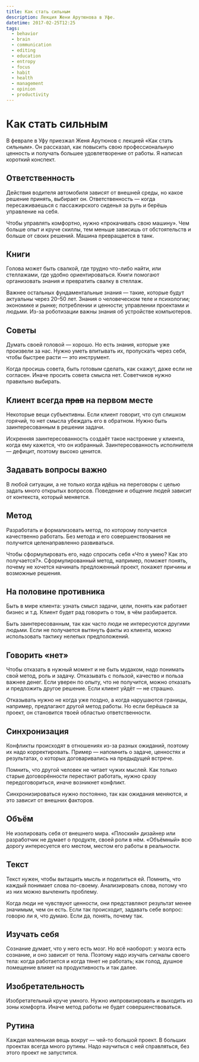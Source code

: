 ```yaml
---
title: Как стать сильным
description: Лекция Жени Арутюнова в Уфе.
datetime: 2017-02-25T12:25
tags:
  - behavior
  - brain
  - communication
  - editing
  - education
  - entropy
  - focus
  - habit
  - health
  - management
  - opinion
  - productivity
---
```


# Как стать сильным

В феврале в Уфу приезжал Женя Арутюнов с лекцией «Как стать сильным». Он рассказал, как повысить свою профессиональную ценность и получать большее удовлетворение от работы. Я написал короткий конспект.

## Ответственность

Действия водителя автомобиля зависят от внешней среды, но какое решение принять, выбирает он. Ответственность — когда пересаживаешься с пассажирского сиденья за руль и берёшь управление на себя.

Чтобы управлять комфортно, нужно «прокачивать свою машину». Чем больше опыт и круче скиллы, тем меньше зависишь от обстоятельств и больше от своих решений. Машина превращается в танк.

## Книги

Голова может быть свалкой, где трудно что-либо найти, или стеллажами, где удобно ориентироваться. Книги помогают организовать знания и превратить свалку в стеллаж.

Важнее остальных фундаментальные знания — такие, которые будут актуальны через 20–50 лет. Знания о человеческом теле и психологии; экономике и рынке; потреблении и ценности; управлении проектами и людьми. Из-за роботизации важны знания об устройстве компьютеров.

## Советы

Думать своей головой — хорошо. Но есть знания, которые уже произвели за нас. Нужно уметь впитывать их, пропускать через себя, чтобы быстрее расти — это инструмент.

Когда просишь совета, быть готовым сделать, как скажут, даже если не согласен. Иначе просить совета смысла нет. Советчиков нужно правильно выбирать.

## Клиент всегда ~~прав~~ на первом месте

Некоторые вещи субъективны. Если клиент говорит, что суп слишком горячий, то нет смысла убеждать его в обратном. Нужно быть заинтересованным в решении задачи.

Искренняя заинтересованность создаёт такое настроение у клиента, когда ему кажется, что он избранный. Заинтересованность исполнителя — дефицит, поэтому высоко ценится.

## Задавать вопросы важно

В любой ситуации, а не только когда идёшь на переговоры с целью задать много открытых вопросов. Поведение и общение людей зависит от контекста, который меняется.

## Метод

Разработать и формализовать метод, по которому получается качественно работать. Без метода и его совершенствования не получится целенаправленно развиваться.

Чтобы сформулировать его, надо спросить себя «Что я умею? Как это получается?». Сформулированный метод, например, поможет понять, почему не хочется начинать предложенный проект, покажет причины и возможные решения.

## На половине противника

Быть в мире клиента: узнать смысл задачи, цели, понять как работает бизнес <nobr>и т.д.</nobr> Клиент будет рад говорить о том, в чём разбирается.

Быть заинтересованным, так как часто люди не интересуются другими людьми. Если не получается вытянуть факты из клиента, можно использовать тактику нелепых предположений.

## Говорить «нет»

Чтобы отказать в нужный момент и не быть мудаком, надо понимать свой метод, роль и задачу. Отказывать с пользой, качество и польза важнее денег. Если уверен по опыту, что не получится, можно отказать и предложить другое решение. Если клиент уйдёт — не страшно.

Отказывать нужно не когда уже поздно, а когда нарушаются границы, например, предлагают другой метод работы. Но если берёшься за проект, он становится твоей областью ответственности.

## Синхронизация

Конфликты происходят в отношениях из-за разных ожиданий, поэтому их надо корректировать. Пример — напомнить о задаче, ценностях и результатах, о которых договаривались на предыдущей встрече.

Помнить, что другой человек не читает чужих мыслей. Как только старые договорённости перестают работать, нужно сразу передоговориться, иначе возникнет конфликт.

Синхронизироваться нужно постоянно, так как ожидания меняются, и это зависит от внешних факторов.

## Объём

Не изолировать себя от внешнего мира. «Плоский» дизайнер или разработчик не думает о продукте, своей роли в нём. «Объёмный» всю дорогу интересуется его местом, местом его работы в реальности.

## Текст

Текст нужен, чтобы вытащить мысль и поделиться ей. Помнить, что каждый понимает слова по-своему. Анализировать слова, потому что из них можно вычленить проблему.

Когда люди не чувствуют ценности, они представляют результат менее значимым, чем он есть. Если так происходит, задавать себе вопрос: говорю ли я, что думаю. Если да, понять, почему так.

## Изучать себя

Сознание думает, что у него есть мозг. Но всё наоборот: у мозга есть сознание, и оно зависит от тела. Поэтому надо изучать сигналы своего тела: когда работается и когда тянет не работать; как голод, душное помещение влияет на продуктивность и так далее.

## Изобретательность

Изобретательный круче умного. Нужно импровизировать и выходить из зоны комфорта. Иначе метод работы не будет совершенствоваться.

## Рутина

Каждая маленькая вещь вокруг — чей-то большой проект. В больших проектах всегда много рутины. Надо научиться с ней справляться, без этого проект не запустится.
